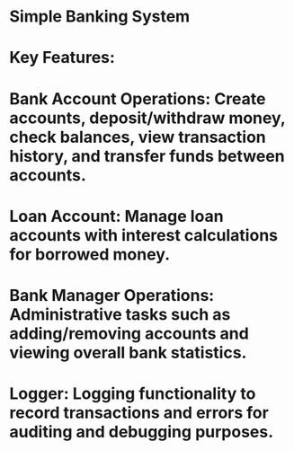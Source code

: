 # Simple Banking System
# Key Features:

# Bank Account Operations: Create accounts, deposit/withdraw money, check balances, view transaction history, and transfer funds between accounts.
# Loan Account: Manage loan accounts with interest calculations for borrowed money.
# Bank Manager Operations: Administrative tasks such as adding/removing accounts and viewing overall bank statistics.
# Logger: Logging functionality to record transactions and errors for auditing and debugging purposes.